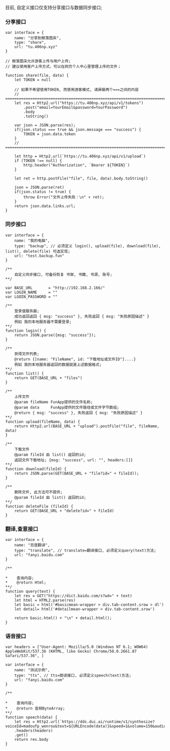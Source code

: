 目前, 自定义接口仅支持分享接口与数据同步接口;

### 分享接口
    var interface = {
        name: "分享到鲸落图床",
        type: "share",
        url: "tu.406np.xyz"
    }
    
    // 鲸落图床允许游客上传与用户上传;
    // 建议使用客户上传方式，可以在网页个人中心里管理上传的文件；
    
    function share(file, data) {
        let TOKEN = null

        // 如果不希望使用TOKEN, 而使用游客模式, 请屏蔽两个===之间的内容
        // ======================================================================================
        let res = Http2.url("https://tu.406np.xyz/api/v1/tokens")
            .post("email=YourEmail&password=YourPassword")
            .body
            .toString()

        var json = JSON.parse(res);
        if(json.status === true && json.message === "success") {
            TOKEN = json.data.token
        }
        // ======================================================================================
        
        let http = Http2.url(`https://tu.406np.xyz/api/v1/upload`)
        if (TOKEN !== null) {
            http.header("Authorization", `Bearer ${TOKEN}`)
        }

        let ret = http.postFile("file", file, data).body.toString()

        json = JSON.parse(ret)
        if(json.status != true) {
            throw Error("文件上传失败：\n" + ret);
        }
        return json.data.links.url;
    }
    


### 同步接口
    var interface = {
        name: "我的电脑",
        type: "backup", // 必须定义 login(), upload(file), download(file), list(), delete(file) 可选实现;
        url: "test.backup.fun"
    }

    /**
        自定义同步接口, 可备份恢复 书架, 书籍, 书源, 账号;
    **/

    var BASE_URL       = "http://192.168.2.166/"
    var LOGIN_NAME     = ""
    var LGOIN_PASSWORD = ""

    /**
        登录值服务器;
        成功返回返回 { msg: "success" }, 失败返回 { msg: "失败原因描述" }
        例如 我的本地服务器不需要登录;
    **/
    function login() {
        return JSON.parse({msg: "success"});
    }

    /**
        获得文件列表;
        @return {[name: "FileName", id: "下载地址或文件ID"]....}
        例如 我的本地服务器返回的数据就是上述数据格式;
    **/
    function list() {
        return GET(BASE_URL + "files")
    }

    /**
        上传文件
        @param fileName FunApp提供的文件名称;
        @param data     FunApp提供的文件路径或文件字节数组;
        @return { msg: "success" }, 失败返回 { msg: "失败原因描述" }
    **/
    function upload(fileName, data) {
        return Http2.url(BASE_URL + "upload").postFile("file", fileName, data)
    }

    /**
        下载文件
        @param fileId 由 list() 返回的id;
        返回文件下载地址; {msg: "success", url: "", headers:[]}
    **/
    function download(fileId) {
        return JSON.parse(GET(BASE_URL + "file?id=" + fileId));
    }

    /**
        删除文件, 此方法可不提供;
        @param fileId 由 list() 返回的id;
    **/
    function deleteFile (fileId) {
        return GET(BASE_URL + "delete?id=" + fileId)
    }



### 翻译,查意接口
    var interface = { 
        name: "百度翻译", 
        type: "translate", // translate=翻译接口, 必须定义query(text)方法; 
        url: "fanyi.baidu.com" 
    }
    
    /**
    
    *    查询内容;
    *    @return Html;
    **/ 
    function query(text) { 
        let res = GET("https://dict.baidu.com/s?wd=" + text)
        let html = HTML2.parse(res)
        let basic = html('#basicmean-wrapper > div.tab-content.srow > dl')    
        let detail= html('#detailmean-wrapper > div.tab-content.srow')
            
        return basic.html() + "\n" + detail.html();
    }





### 语音接口

    var headers = ["User-Agent: Mozilla/5.0 (Windows NT 6.1; WOW64) AppleWebKit/537.36 (KHTML, like Gecko) Chrome/50.0.2661.87 Safari/537.36", ]

    var interface = { 
        name: "测试示例", 
        type: "tts", // tts=朗读接口, 必须定义speech(text)方法; 
        url: "fanyi.baidu.com" 
    }
    
    /**
    
    *    查询内容;
    *    @return 音频ByteArray;
    **/ 
    function speech(data) { 
        let res = Http2.url(`https://dds.dui.ai/runtime/v1/synthesize?voiceId=madoufp_wenrou&text=${URLEncode(data)}&speed=1&volume=150&audioType=wav`)
        .headers(headers)
        .get()
        return res.body
    }